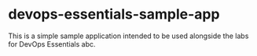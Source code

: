 # devops-essentials-sample-app ####

This is a simple sample application intended to be used alongside the labs for DevOps Essentials abc.
